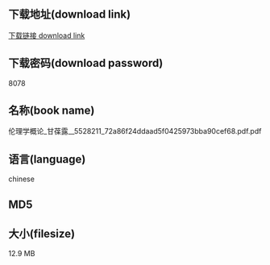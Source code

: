 ## 下载地址(download link)
[下载链接 download link](https://voluble-croquembouche-d321dc.netlify.app/?s=%E4%BC%A6%E7%90%86%E5%AD%A6%E6%A6%82%E8%AE%BA_%E7%94%98%E8%91%86%E9%9C%B2__5528211_72a86f24ddaad5f0425973bba90cef68.pdf)

## 下载密码(download password)
8078

## 名称(book name)
伦理学概论_甘葆露__5528211_72a86f24ddaad5f0425973bba90cef68.pdf.pdf

## 语言(language)
chinese

## MD5


## 大小(filesize)
12.9 MB
